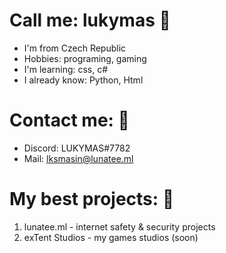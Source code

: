 # Call me: lukymas 💭
* I'm from Czech Republic
* Hobbies: programing, gaming
* I'm learning: css, c#
* I already know: Python, Html

# Contact me: 📇
* Discord: LUKYMAS#7782
* Mail: lksmasin@lunatee.ml

# My best projects: 🌟
1. lunatee.ml - internet safety & security projects
2. exTent Studios - my games studios (soon)

